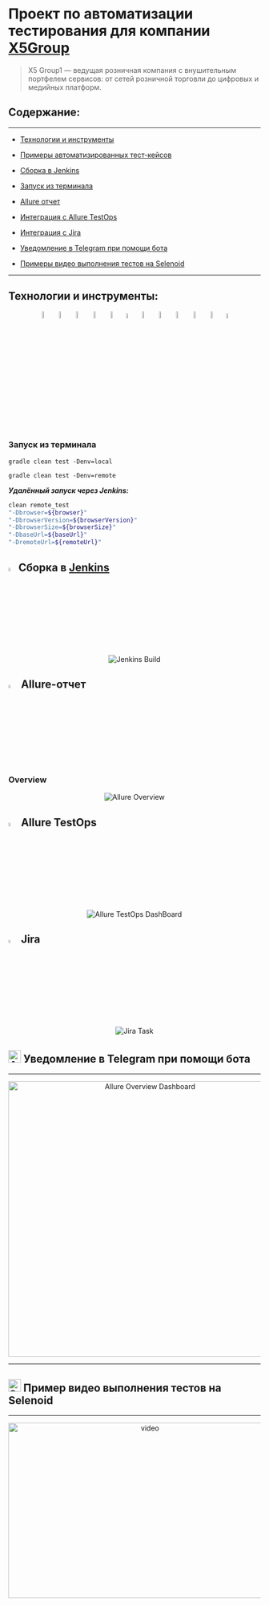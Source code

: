 # Проект по автоматизации тестирования для компании [X5Group](https://www.x5.ru/ru/)

> X5 Group1 — ведущая розничная компания с внушительным портфелем сервисов: от сетей розничной торговли до цифровых и медийных платформ.

## **Содержание:**
____

* <a href="#tools">Технологии и инструменты</a>

* <a href="#cases">Примеры автоматизированных тест-кейсов</a>

* <a href="#jenkins">Сборка в Jenkins</a>

* <a href="#console">Запуск из терминала</a>

* <a href="#allure">Allure отчет</a>

* <a href="#allure-testops">Интеграция с Allure TestOps</a>

* <a href="#jira">Интеграция с Jira</a>

* <a href="#telegram">Уведомление в Telegram при помощи бота</a>

* <a href="#video">Примеры видео выполнения тестов на Selenoid</a>

____
<a id="tools"></a>
## <a name="Технологии и инструменты">**Технологии и инструменты:**</a>
<p align="center">
<img width="6%" title="IntelliJ IDEA" src="mediafiles/icons/Intelij_IDEA.svg">
<img width="6%" title="Java" src="mediafiles/icons/Java.svg">
<img width="6%" title="Selenide" src="mediafiles/icons/Selenide.svg">
<img width="6%" title="Selenoid" src="mediafiles/icons/Selenoid.svg">
<img width="6%" title="Allure Report" src="mediafiles/icons/Allure_Report.svg">
<img width="5%" title="Allure TestOps" src="mediafiles/icons/AllureTestOps.svg">
<img width="6%" title="Gradle" src="mediafiles/icons/Gradle.svg">
<img width="6%" title="JUnit5" src="mediafiles/icons//JUnit5.svg">
<img width="6%" title="GitHub" src="mediafiles/icons/GitHub.svg">
<img width="6%" title="Jenkins" src="mediafiles/icons/Jenkins.svg">
<img width="6%" title="Telegram" src="mediafiles/icons/Telegram.svg">
<img width="5%" title="Jira" src="mediafiles/icons/Jira.svg">
</p>

### Запуск из терминала

```
gradle clean test -Denv=local 
```

```
gradle clean test -Denv=remote
```

***Удалённый запуск через Jenkins:***
```bash  
clean remote_test
"-Dbrowser=${browser}"
"-DbrowserVersion=${browserVersion}"
"-DbrowserSize=${browserSize}"
"-DbaseUrl=${baseUrl}"
"-DremoteUrl=${remoteUrl}"
```
<a id="jenkins"></a>
## <img src="mediafiles/icons/Jenkins.svg" title="Jenkins" width="4%"/></a><a name="Сборка"></a>Сборка в [Jenkins](https://jenkins.autotests.cloud/job/vskltsv_allure_testOps_20/)</a>

<p align="center">
<img title="Jenkins Build" src="mediafiles/screenshots/jenkins.png">
</p>

## <img src="mediafiles/icons/Allure_Report.svg" title="Allure Report" width="4%"/> Allure-отчет

### Overview

<p align="center">
<img title="Allure Overview" src="mediafiles/screenshots/allureReport.png">
</p>

## <img src="mediafiles/icons/AllureTestOps.svg" title="Allure TestOps" width="4%"/> Allure TestOps

<p align="center">
<img title="Allure TestOps DashBoard" src="mediafiles/screenshots/allureTestOps.png">
</p>

## <img src="mediafiles/icons/Jira.svg" title="Jira" width="4%"/> Jira

<p align="center">
<img title="Jira Task" src="mediafiles/screenshots/jira.png">
</p>

<a id="telegram"></a>
## <img alt="Allure" height="25"  src="mediafiles/icons/Telegram.svg" width="25"/></a> Уведомление в Telegram при помощи бота
____
<p align="center">  
<img title="Allure Overview Dashboard" src="mediafiles/screenshots/Telegram.png" width="550">  
</p>

____
<a id="video"></a>
## <img alt="Selenoid" height="25" src="mediafiles/screenshots/test.gif" width="25"/></a> Пример видео выполнения тестов на Selenoid
____
<p align="center">
<img title="Selenoid Video" src="mediafiles/icons/Selenoid.svg" width="550" height="350"  alt="video">   
</p>
